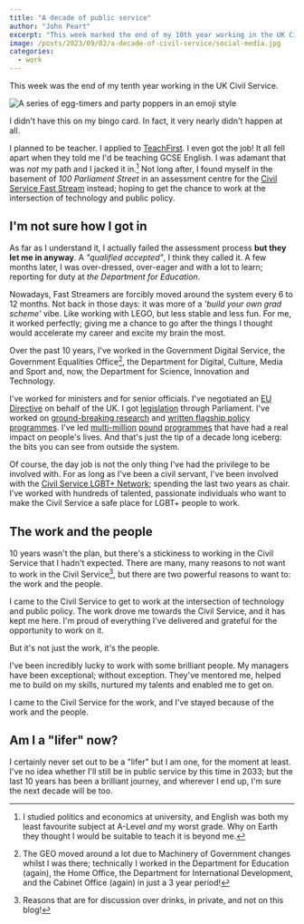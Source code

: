 ```yaml
---
title: "A decade of public service"
author: "John Peart"
excerpt: "This week marked the end of my 10th year working in the UK Civil Service."
image: /posts/2023/09/02/a-decade-of-civil-service/social-media.jpg
categories:
  - work
---
```


This week was the end of my tenth year working in the UK Civil Service. 

![A series of egg-timers and party poppers in an emoji style](/assets/images/posts/2023/09/02/a-decade-of-civil-service/icons.svg)

I didn't have this on my bingo card. In fact, it very nearly didn't happen at all. 

I planned to be teacher. I applied to [TeachFirst](https://www.teachfirst.org.uk). I even got the job! It all fell apart when they told me I'd be teaching GCSE English. I was adamant that was *not* my path and I jacked it in.[^1] Not long after, I found myself in the basement of *100 Parliament Street* in an assessment centre for the [Civil Service Fast Stream](https://www.faststream.gov.uk) instead; hoping to get the chance to work at the intersection of technology and public policy.

[^1]: I studied politics and economics at university, and English was both my least favourite subject at A-Level *and* my worst grade. Why on Earth they thought I would be suitable to teach it is beyond me.

## I'm not sure how I got in

As far as I understand it, I actually failed the assessment process **but they let me in anyway**. A *"qualified accepted"*, I think they called it. A few months later, I was over-dressed, over-eager and with a lot to learn; reporting for duty at *the Department for Education*. 

Nowadays, Fast Streamers are forcibly moved around the system every 6 to 12 months. Not back in those days: it was more of a *'build your own grad scheme'* vibe. Like working with LEGO, but less stable and less fun. For me, it worked perfectly; giving me a chance to go after the things I thought would accelerate my career and excite my brain the most.

Over the past 10 years, I've worked in the Government Digital Service, the Government Equalities Office[^2], the Department for Digital, Culture, Media and Sport and, now, the Department for Science, Innovation and Technology.

[^2]: The GEO moved around a lot due to Machinery of Government changes whilst I was there; technically I worked in the Department for Education (again), the Home Office, the Department for International Development, and the Cabinet Office (again) in just a 3 year period!

I've worked for ministers and for senior officials. I've negotiated an [EU Directive](https://eur-lex.europa.eu/eli/dir/2016/2102/oj) on behalf of the UK. I got [legislation](https://www.legislation.gov.uk/ukpga/2021/31/enacted) through Parliament. I've worked on [ground-breaking research](https://www.gov.uk/government/consultations/national-lgbt-survey) and [written flagship policy programmes](https://www.gov.uk/government/publications/lgbt-action-plan-2018-improving-the-lives-of-lesbian-gay-bisexual-and-transgender-people). I've led [multi-million](https://equalities.blog.gov.uk/2017/11/15/all-different-all-equal-how-were-investing-in-tackling-bullying-in-schools/) [pound](https://www.gov.uk/government/news/lgbt-history-month-new-government-support-for-lgbt-groups) [programmes](https://www.gov.uk/government/news/lgbt-history-month-new-government-support-for-lgbt-groups) that have had a real impact on people's lives. And that's just the tip of a decade long iceberg: the bits you can see from outside the system.

Of course, the day job is not the only thing I've had the privilege to be involved with. For as long as I've been a civil servant, I've been involved with the [Civil Service LGBT+ Network](https://www.civilservice.lgbt); spending the last two years as chair. I've worked with hundreds of talented, passionate individuals who want to make the Civil Service a safe place for LGBT+ people to work.

## The work and the people

10 years wasn't the plan, but there's a stickiness to working in the Civil Service that I hadn't expected. There are many, many reasons to not want to work in the Civil Service[^3], but there are two powerful reasons to want to: the work and the people.

[^3]: Reasons that are for discussion over drinks, in private, and not on this blog!

I came to the Civil Service to get to work at the intersection of technology and public policy. The work drove me towards the Civil Service, and it has kept me here. I'm proud of everything I've delivered and grateful for the opportunity to work on it.

But it's not just the work, it's the people. 

I've been incredibly lucky to work with some brilliant people. My managers have been exceptional; without exception. They've mentored me, helped me to build on my skills, nurtured my talents and enabled me to get on. 

I came to the Civil Service for the work, and I've stayed because of the work and the people.

## Am I a "lifer" now?

I certainly never set out to be a "lifer" but I am one, for the moment at least. I've no idea whether I'll still be in public service by this time in 2033; but the last 10 years has been a brilliant journey, and wherever I end up, I'm sure the next decade will be too.
